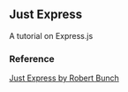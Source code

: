 ## Just Express
A tutorial on Express.js

### Reference
[Just Express by Robert Bunch](https://practifitraining.udemy.com/course/just-express-with-a-bunch-of-node-and-http-in-detail)